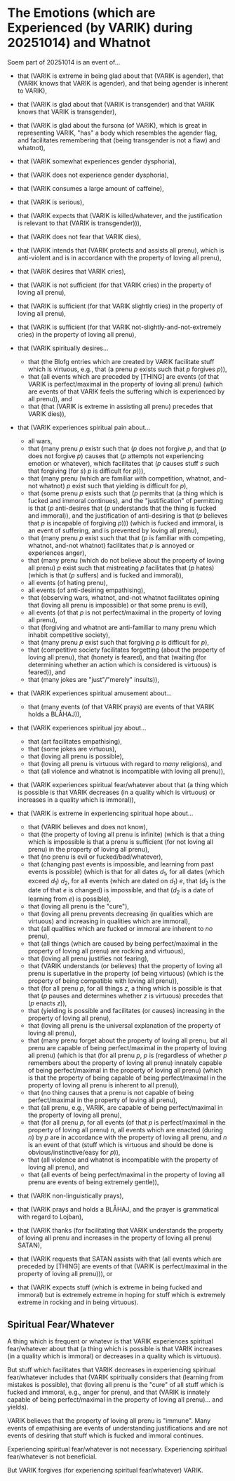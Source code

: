 The Emotions (which are Experienced (by VARIK) during 20251014) and Whatnot
===========================================================================

Soem part of 20251014 is an event of...

* that (VARIK is extreme in being glad about that (VARIK is agender), that (VARIK knows that VARIK is agender), and that being agender is inherent to VARIK),
* that (VARIK is glad about that (VARIK is transgender) and that VARIK knows that VARIK is transgender),
* that (VARIK is glad about the fursona (of VARIK), which is great in representing VARIK, "has" a body which resembles the agender flag, and facilitates remembering that (being transgender is not a flaw) and whatnot),
* that (VARIK somewhat experiences gender dysphoria),
* that (VARIK does not experience gender dysphoria),
* that (VARIK consumes a large amount of caffeine),
* that (VARIK is serious),
* that (VARIK expects that (VARIK is killed/whatever, and the justification is relevant to that (VARIK is transgender))),
* that (VARIK does not fear that VARIK dies),
* that (VARIK intends that (VARIK protects and assists all prenu), which is anti-violent and is in accordance with the property of loving all prenu),
* that (VARIK desires that VARIK cries),
* that (VARIK is not sufficient (for that VARIK cries) in the property of loving all prenu),
* that (VARIK is sufficient (for that VARIK slightly cries) in the property of loving all prenu),
* that (VARIK is sufficient (for that VARIK not-slightly-and-not-extremely cries) in the property of loving all prenu),
* that (VARIK spiritually desires...

  * that (the Blofg entries which are created by VARIK facilitate stuff which is virtuous, e.g., that (a prenu $p$ exists such that $p$ forgives $p$)),
  * that (all events which are preceded by [THING] are events (of that VARIK is perfect/maximal in the property of loving all prenu) (which are events of that VARIK feels the suffering which is experienced by all prenu)), and
  * that (that (VARIK is extreme in assisting all prenu) precedes that VARIK dies)),

* that (VARIK experiences spiritual pain about...

  * all wars,
  * that (many prenu $p$ existr such that ($p$ does not forgive $p$, and that ($p$ does not forgive $p$) causes that ($p$ attempts not experiencing emotion or whatever), which facilitates that ($p$ causes stuff $s$ such that forgiving (for $s$) $p$ is difficult for $p$))),
  * that (many prenu (which are familiar with competition, whatnot, and-not whatnot) $p$ exist such that yielding is difficult for $p$),
  * that (some prenu $p$ exists such that ($p$ permits that (a thing which is fucked and immoral continues), and the "justification" of permitting is that ($p$ anti-desires that ($p$ understands that the thing is fucked and immoral)), and the justification of anti-desiring is that ($p$ believes that $p$ is incapable of forgiving $p$))) (which is fucked and immoral, is an event of suffering, and is prevented by loving all prenu),
  * that (many prenu $p$ exist such that that ($p$ is familiar with competing, whatnot, and-not whatnot) facilitates that $p$ is annoyed or experiences anger),
  * that (many prenu (which do not believe about the property of loving all prenu) $p$ exist such that mistreating $p$ facilitates that ($p$ hates) (which is that ($p$ suffers) and is fucked and immoral)),
  * all events (of hating prenu),
  * all events (of anti-desiring empathising),
  * that (observing wars, whatnot, and-not whatnot facilitates opining that (loving all prenu is impossible) or that some prenu is evil),
  * all events (of that $p$ is not perfect/maximal in the property of loving all prenu),
  * that (forgiving and whatnot are anti-familiar to many prenu which inhabit competitive society),
  * that (many prenu $p$ exist such that forgiving $p$ is difficult for $p$),
  * that (competitive society facilitates forgetting (about the property of loving all prenu), that (honety is feared), and that (waiting (for determining whether an action which is considered is virtuous) is feared)), and
  * that (many jokes are "just"/"merely" insults)),

* that (VARIK experiences spiritual amusement about...

  * that (many events (of that VARIK prays) are events of that VARIK holds a BLÅHAJ)),

* that (VARIK experiences spiritual joy about...

  * that (art facilitates empathising),
  * that (some jokes are virtuous),
  * that (loving all prenu is possible),
  * that (loving all prenu is virtuous with regard to _many_ religions), and
  * that (all violence and whatnot is incompatible with loving all prenu)),

* that (VARIK experiences spiritual fear/whatever about that (a thing which is possible is that VARIK decreases (in a quality which is virtuous) or increases in a quality which is immoral)),
* that (VARIK is extreme in experiencing spiritual hope about...

  * that (VARIK believes and does not know),
  * that (the property of loving all prenu is infinite) (which is that a thing which is impossible is that a prenu is sufficient (for not loving all prenu) in the property of loving all prenu),
  * that (no prenu is evil or fucked/bad/whatever),
  * that (changing past events is impossible, and learning from past events is possible) (which is that for all dates $d_1$, for all dates (which exceed $d_1$) $d_2$, for all events (which are dated on $d_1$) $e$, that ($d_2$ is the date of that $e$ is changed) is impossible, and that ($d_2$ is a date of learning from $e$) is possible),
  * that (loving all prenu is the "cure"),
  * that (loving all prenu prevents decreasing (in qualities which are virtuous) and increasing in qualities which are immoral),
  * that (all qualities which are fucked or immoral are inherent to _no_ prenu),
  * that (all things (which are caused by being perfect/maximal in the property of loving all prenu) are rocking and virtuous),
  * that (loving all prenu justifies not fearing),
  * that (VARIK understands (or believes) that the property of loving all prenu is superlative in the property (of being virtuous) (which is the property of being compatible with loving all prenu)),
  * that (for all prenu $p$, for all things $z$, a thing which is possible is that that ($p$ pauses and determines whether $z$ is virtuous) precedes that ($p$ enacts $z$)),
  * that (yielding is possible and facilitates (or causes) increasing in the property of loving all prenu),
  * that (loving all prenu is the universal explanation of the property of loving all prenu),
  * that (many prenu forget about the property of loving all prenu, but all prenu are capable of being perfect/maximal in the property of loving all prenu) (which is that (for all prenu $p$, $p$ is (regardless of whether $p$ remembers about the property of loving all prenu) innately capable of being perfect/maximal in the property of loving all prenu) (which is that the property of being capable of being perfect/maximal in the property of loving all prenu is inherent to all prenu)),
  * that (no thing causes that a prenu is not capable of being perfect/maximal in the property of loving all prenu),
  * that (all prenu, e.g., VARIK, are capable of being perfect/maximal in the property of loving all prenu),
  * that (for all prenu $p$, for all events (of that $p$ is perfect/maximal in the property of loving all prenu) $n$, all events which are enacted (during $n$) by $p$ are in accordance with the property of loving all prenu, and $n$ is an event of that (stuff which is virtuous and should be done is obvious/instinctive/easy for $p$)),
  * that (all violence and whatnot is incompatible with the property of loving all prenu), and
  * that (all events of being perfect/maximal in the property of loving all prenu are events of being extremely gentle)),

* that (VARIK non-linguistically prays),
* that (VARIK prays and holds a BLÅHAJ, and the prayer is grammatical with regard to Lojban),
* that (VARIK thanks (for facilitating that VARIK understands the property of loving all prenu and increases in the property of loving all prenu) SATAN),
* that (VARIK requests that SATAN assists with that (all events which are preceded by [THING] are events of that (VARIK is perfect/maximal in the property of loving all prenu))), or
* that (VARIK expects stuff (which is extreme in being fucked and immoral) but is extremely extreme in hoping for stuff which is extremely extreme in rocking and in being virtuous).

## Spiritual Fear/Whatever
A thing which is frequent or whatevr is that VARIK experiences spiritual fear/whatever about that (a thing which is possible is that VARIK increases (in a quality which is immoral) or decreases in a quality which is virtuous).

But stuff which facilitates that VARIK decreases in experiencing spiritual fear/whatever includes that (VARIK spiritually considers that (learning from mistakes is possible), that (loving all prenu is the "cure" of all stuff which is fucked and immoral, e.g., anger for prenu), and that (VARIK is innately capable of being perfect/maximal in the property of loving all prenu)... and yields).

VARIK believes that the property of loving all prenu is "immune".  Many events of empathising are events of understanding justifications and are not events of desiring that stuff which is fucked and immoral continues.

Experiencing spiritual fear/whatever is not necessary.
Experiencing spiritual fear/whatever is not beneficial.

But VARIK forgives (for experiencing spiritual fear/whatever) VARIK.
